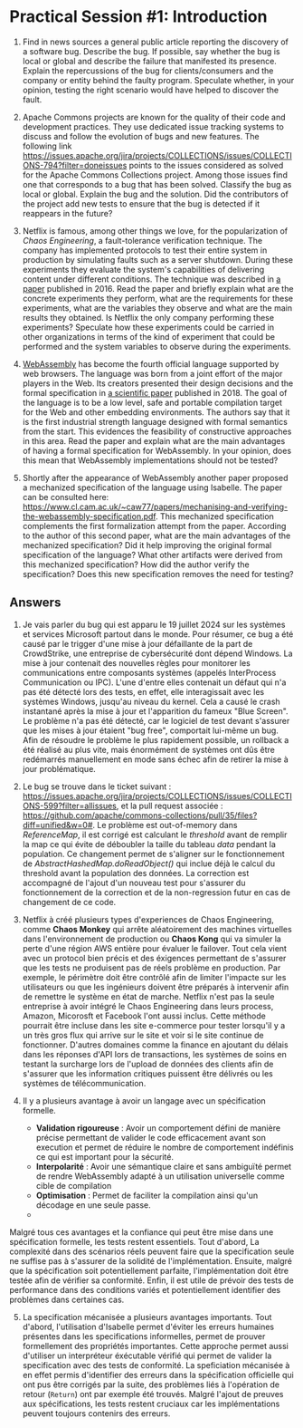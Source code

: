 # Practical Session #1: Introduction

1. Find in news sources a general public article reporting the discovery of a software bug. Describe the bug. If possible, say whether the bug is local or global and describe the failure that manifested its presence. Explain the repercussions of the bug for clients/consumers and the company or entity behind the faulty program. Speculate whether, in your opinion, testing the right scenario would have helped to discover the fault.

2. Apache Commons projects are known for the quality of their code and development practices. They use dedicated issue tracking systems to discuss and follow the evolution of bugs and new features. The following link https://issues.apache.org/jira/projects/COLLECTIONS/issues/COLLECTIONS-794?filter=doneissues points to the issues considered as solved for the Apache Commons Collections project. Among those issues find one that corresponds to a bug that has been solved. Classify the bug as local or global. Explain the bug and the solution. Did the contributors of the project add new tests to ensure that the bug is detected if it reappears in the future?

3. Netflix is famous, among other things we love, for the popularization of *Chaos Engineering*, a fault-tolerance verification technique. The company has implemented protocols to test their entire system in production by simulating faults such as a server shutdown. During these experiments they evaluate the system's capabilities of delivering content under different conditions. The technique was described in [a paper](https://arxiv.org/ftp/arxiv/papers/1702/1702.05843.pdf) published in 2016. Read the paper and briefly explain what are the concrete experiments they perform, what are the requirements for these experiments, what are the variables they observe and what are the main results they obtained. Is Netflix the only company performing these experiments? Speculate how these experiments could be carried in other organizations in terms of the kind of experiment that could be performed and the system variables to observe during the experiments.

4. [WebAssembly](https://webassembly.org/) has become the fourth official language supported by web browsers. The language was born from a joint effort of the major players in the Web. Its creators presented their design decisions and the formal specification in [a scientific paper](https://people.mpi-sws.org/~rossberg/papers/Haas,%20Rossberg,%20Schuff,%20Titzer,%20Gohman,%20Wagner,%20Zakai,%20Bastien,%20Holman%20-%20Bringing%20the%20Web%20up%20to%20Speed%20with%20WebAssembly.pdf) published in 2018. The goal of the language is to be a low level, safe and portable compilation target for the Web and other embedding environments. The authors say that it is the first industrial strength language designed with formal semantics from the start. This evidences the feasibility of constructive approaches in this area. Read the paper and explain what are the main advantages of having a formal specification for WebAssembly. In your opinion, does this mean that WebAssembly implementations should not be tested? 

5.  Shortly after the appearance of WebAssembly another paper proposed a mechanized specification of the language using Isabelle. The paper can be consulted here: https://www.cl.cam.ac.uk/~caw77/papers/mechanising-and-verifying-the-webassembly-specification.pdf. This mechanized specification complements the first formalization attempt from the paper. According to the author of this second paper, what are the main advantages of the mechanized specification? Did it help improving the original formal specification of the language? What other artifacts were derived from this mechanized specification? How did the author verify the specification? Does this new specification removes the need for testing?

## Answers

1. Je vais parler du bug qui est apparu le 19 juillet 2024 sur les systèmes et services Microsoft partout dans le monde. Pour résumer, ce bug a été causé par le trigger d'une mise à jour défaillante de la part de CrowdStrike, une entreprise de cybersécurité dont dépend Windows. La mise à jour contenait des nouvelles règles pour monitorer les communications entre composants systèmes (appelés InterProcess Communication ou IPC). L'une d'entre elles contenait un défaut qui n'a pas été détecté lors des tests, en effet, elle interagissait avec les systèmes Windows, jusqu'au niveau du kernel. Cela a causé le crash instantané après la mise à jour et l'apparition du fameux "Blue Screen". Le problème n'a pas été détecté, car le logiciel de test devant s'assurer que les mises à jour étaient "bug free", comportait lui-même un bug. Afin de résoudre le problème le plus rapidement possible, un rollback a été réalisé au plus vite, mais énormément de systèmes ont dûs être redémarrés manuellement en mode sans échec afin de retirer la mise à jour problématique.

2. Le bug se trouve dans le ticket suivant : https://issues.apache.org/jira/projects/COLLECTIONS/issues/COLLECTIONS-599?filter=allissues, et la pull request associée : https://github.com/apache/commons-collections/pull/35/files?diff=unified&w=0#.
Le problème est out-of-memory dans *ReferenceMap*, il est corrigé est calculant le *threshold* avant de remplir la map  ce qui évite de déboubler la taille du tableau *data* pendant la population. Ce changement permet de s'aligner sur le fonctionnement de *AbstractHashedMap.doReadObject()* qui inclue déjà le calcul du threshold avant la population des données.
La correction est accompagné de l'ajout d'un nouveau test pour s'assurer du fonctionnement de la correction et de la non-regression futur en cas de changement de ce code.

3. Netflix à créé plusieurs types d'experiences de Chaos Engineering, comme **Chaos Monkey** qui arrête aléatoirement des machines virtuelles dans l'environnement de production ou **Chaos Kong** qui va simuler la perte d'une région AWS entière pour évaluer le failover. Tout cela vient avec un protocol bien précis et des éxigences permettant de s'assurer que les tests ne produisent pas de réels problème en production. Par exemple, le périmètre doit être contrôlé afin de limiter l'impacte sur les utilisateurs ou que les ingénieurs doivent être préparés à intervenir afin de remettre le système en état de marche. Netflix n'est pas la seule entreprise à avoir intégré le Chaos Engineering dans leurs process, Amazon, Micorosft et Facebook l'ont aussi inclus. Cette méthode pourrait être incluse dans les site e-commerce pour tester lorsqu'il y a un très gros flux qui arrive sur le site et voir si le site continue de fonctionner. D'autres domaines comme la finance en ajoutant du délais dans les réponses d'API lors de transactions, les systèmes de soins en testant la surcharge lors de l'upload de données des clients afin de s'assurer que les information critiques puissent être délivrés ou les systèmes de télécommunication.
   
4. Il y a plusieurs avantage à avoir un langage avec un spécification formelle.
   - **Validation rigoureuse** : Avoir un comportement défini de manière précise permettant de valider le code efficacement avant son execution et permet de réduire le nombre de comportement indéfinis ce qui est important pour la sécurité.
   - **Interpolarité** : Avoir une sémantique claire et sans ambiguïté permet de rendre WebAssembly adapté à un utilisation universelle comme cible de compilation
   - **Optimisation** : Permet de faciliter la compilation ainsi qu'un décodage en une seule passe.
   - 
 Malgré tous ces avantages et la confiance qui peut être mise dans une spécification formelle, les tests restent essentiels. Tout d'abord, La complexité dans des scénarios réels peuvent faire que la specification seule ne suffise pas à s'assurer de la solidité de l'implémentation. Ensuite, malgré que la spécification soit potentiellement parfaite, l'implémentation doit être testée afin de vérifier sa conformité. Enfin, il est utile de prévoir des tests de performance dans des conditions variés et potentiellement identifier des problèmes dans certaines cas.

5. La specification mécanisée a plusieurs avantages importants. Tout d'abord, l'utilisation d'Isabelle permet d'éviter les erreurs humaines présentes dans les specifications informelles, permet de prouver formellement des propriétés importantes. Cette approche permet aussi d'utiliser un interpréteur éxécutable vérifié qui permet de valider la specification avec des tests de conformité.
La speficiation mécanisée à en effet permis d'identifier des erreurs dans la spécification officielle qui ont pus être corrigés par la suite, des problèmes liés à l'opération de retour (`Return`) ont par exemple été trouvés.
Malgré l'ajout de preuves aux spécifications, les tests restent cruciaux car les implémentations peuvent toujours contenirs des erreurs.